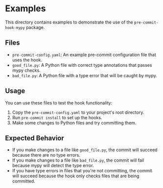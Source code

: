 # Examples

This directory contains examples to demonstrate the use of the `pre-commit-hook-mypy` package.

## Files

- `pre-commit-config.yaml`: An example pre-commit configuration file that uses the hook.
- `good_file.py`: A Python file with correct type annotations that passes mypy checks.
- `bad_file.py`: A Python file with a type error that will be caught by mypy.

## Usage

You can use these files to test the hook functionality:

1. Copy the `pre-commit-config.yaml` to your project's root directory.
2. Run `pre-commit install` to set up the hooks.
3. Make some changes to Python files and try committing them.

## Expected Behavior

- If you make changes to a file like `good_file.py`, the commit will succeed because there are no type errors.
- If you make changes to a file like `bad_file.py`, the commit will fail because mypy will detect the type error.
- If you have type errors in files that you're not committing, the commit will succeed because the hook only checks files that are being committed. 